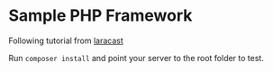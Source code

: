 # Sample PHP Framework
Following tutorial from [laracast](https://laracasts.com/series/php-for-beginners)

Run ```composer install``` and point your server to the root folder to test.